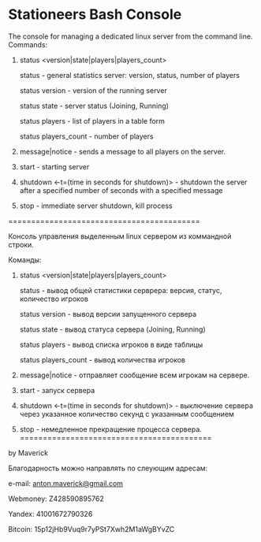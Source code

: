 Stationeers Bash Console
==========================================

The console for managing a dedicated linux server from the command line.
Commands:

1) status <version|state|players|players_count>

    status - general statistics server: version, status, number of players

    status version - version of the running server

    status state - server status (Joining, Running)

    status players - list of players in a table form

    status players_count - number of players

2) message|notice <text message> - sends a message to all players on the server.

3) start - starting server

4) shutdown <shutdown message> <-t=(time in seconds for shutdown)> - shutdown the server after a specified number of seconds with a specified message

5) stop - immediate server shutdown, kill process

==========================================

Консоль управления выделенным linux сервером из коммандной строки.

Команды:

1) status <version|state|players|players_count>

    status - вывод общей статистики серврера: версия, статус, количество игроков

    status version - вывод версии запущенного сервера

    status state - вывод статуса сервера (Joining, Running)

    status players - вывод списка игроков в виде таблицы

    status players_count - вывод количества игроков

2) message|notice <text message> - отправляет сообщение всем игрокам на сервере.

3) start - запуск сервера

4) shutdown <shutdown message> <-t=(time in seconds for shutdown)> - выключение сервера через указанное количество секунд с указанным сообщением

5) stop - немедленное прекращение процесса сервера.
==========================================

by Maverick

Благодарность можно направлять по слеующим адресам:

e-mail: anton.maverick@gmail.com

Webmoney: Z428590895762

Yandex: 41001672790326

Bitcoin: 15p12jHb9Vuq9r7yPSt7Xwh2M1aWgBYvZC

